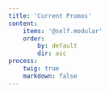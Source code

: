 ```yaml
---
title: 'Current Promos'
content:
    items: '@self.modular'
    order:
        by: default
        dir: asc
process:
    twig: true
    markdown: false
---
```


